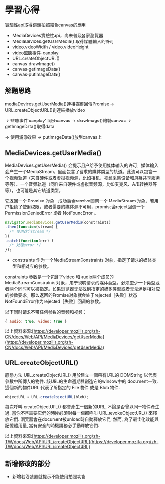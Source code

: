 
# 學習心得

實驗性api取得鏡頭拍照結合canvas的應用 

* MediaDevices實驗性api，尚未普及各家瀏覽器
* MediaDevices.getUserMedia() 取得媒體輸入的許可
* video.videoWidth / video.videoHeight
* video監聽事件-canplay
* URL.createObjectURL()
* canvas-drawImage()
* canvas-getImageData()
* canvas-putImageData()

## 解題思路

mediaDevices.getUserMedia()連接媒體回傳Promise -> URL.createObjectURL()創連結播放video

-> 監聽事件'canplay' 同步canvas -> drawImage()繪製canvas -> getImageData()取得data

-> 使用濾淨效果 -> putImageData()放到canvas上


## MediaDevices.getUserMedia()

MediaDevices.getUserMedia() 会提示用户给予使用媒体输入的许可，媒体输入会产生一个MediaStream，里面包含了请求的媒体类型的轨道。此流可以包含一个视频轨道（来自硬件或者虚拟视频源，比如相机、视频采集设备和屏幕共享服务等等）、一个音频轨道（同样来自硬件或虚拟音频源，比如麦克风、A/D转换器等等），也可能是其它轨道类型。

它返回一个 Promise 对象，成功后会resolve回调一个 MediaStream 对象。若用户拒绝了使用权限，或者需要的媒体源不可用，promise会reject回调一个  PermissionDeniedError 或者 NotFoundError 。

```js
navigator.mediaDevices.getUserMedia(constraints)
.then(function(stream) {
  /* 使用这个stream */
})
.catch(function(err) {
  /* 处理error */
});
```

* constraints
作为一个MediaStreamConstraints 对象，指定了请求的媒体类型和相对应的参数。
  
constraints 参数是一个包含了video 和 audio两个成员的MediaStreamConstraints 对象，用于说明请求的媒体类型。必须至少一个类型或者两个同时可以被指定。如果浏览器无法找到指定的媒体类型或者无法满足相对应的参数要求，那么返回的Promise对象就会处于rejected［失败］状态，NotFoundError作为rejected［失败］回调的参数。 
  
以下同时请求不带任何参数的音频和视频：
```js
{ audio: true, video: true }
```

以上資料來源:[https://developer.mozilla.org/zh-CN/docs/Web/API/MediaDevices/getUserMedia](https://developer.mozilla.org/zh-CN/docs/Web/API/MediaDevices/getUserMedia)

## URL.createObjectURL()

靜態方法 URL.createObjectURL() 用於建立一個帶有URL的 DOMString 以代表參數中所傳入的物件. 該URL的生命週期與創造它的window中的 document一致. 這個新的物件URL 代表了所指定的 File 物件 或是 Blob 物件.

```js
objectURL = URL.createObjectURL(blob);
```

每次呼叫 createObjectURL() 都會產生一個新的URL, 不論是否曾以同一物件產生過. 當你不再需要它們的時候必須對每一個都呼叫 URL.revokeObjectURL() 來釋放它們. 瀏覽器會在document被unload時自動釋放它們; 然而, 為了最佳化效能與記憶體用量, 當有安全的時機請務必手動釋放它們.
  
以上資料來源:[https://developer.mozilla.org/zh-TW/docs/Web/API/URL/createObjectURL](https://developer.mozilla.org/zh-TW/docs/Web/API/URL/createObjectURL)
  
## 新增修改的部分

* 新增若沒裝置就提示不能使用拍照功能



